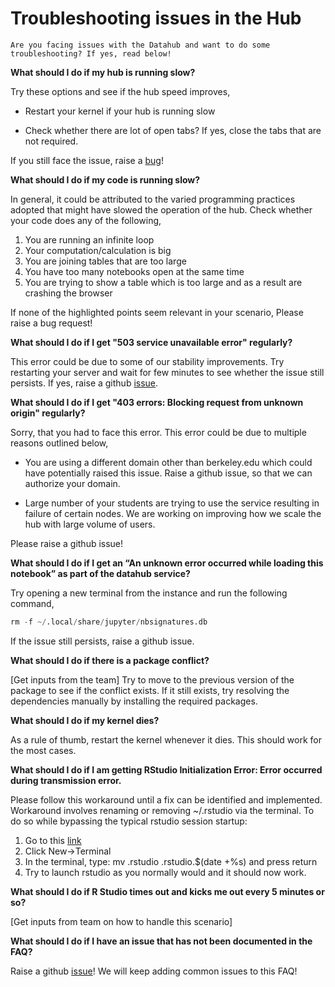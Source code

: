 # Troubleshooting issues in the Hub

```{note}
Are you facing issues with the Datahub and want to do some troubleshooting? If yes, read below!

```

**What should I do if my hub is running slow?**

Try these options and see if the hub speed improves,

- Restart your kernel if your hub is running slow

- Check whether there are lot of open tabs? If yes, close the tabs that are not required.

If you still face the issue, raise a [bug](https://github.com/berkeley-dsep-infra/datahub/issues/new?assignees=&labels=bug&template=bug_report.yml)!

**What should I do if my code is running slow?**

In general, it could be attributed to the varied programming practices adopted that might have slowed the operation of the hub. Check whether your code does any of the following, 
1. You are running an infinite loop 
2. Your computation/calculation is big 
3. You are joining tables that are too large
4. You have too many notebooks open at the same time
5. You are trying to show a table which is too large and as a result are crashing the browser

If none of the highlighted points seem relevant in your scenario, Please raise a bug request!

**What should I do if I get "503 service unavailable error" regularly?**

This error could be due to some of our stability improvements. Try restarting your server and wait for few minutes to see whether the issue still persists. If yes, raise a github [issue](https://github.com/berkeley-dsep-infra/datahub/issues/new/choose).

**What should I do if I get "403 errors: Blocking request from unknown origin" regularly?**

Sorry, that you had to face this error. This error could be due to multiple reasons outlined below, 

- You are using a different domain other than berkeley.edu which could have potentially raised this issue. Raise a github issue, so that we can authorize your domain.

- Large number of your students are trying to use the service resulting in failure of certain nodes. We are working on improving how we scale the hub with large volume of users.

Please raise a github issue!

**What should I do if I get an “An unknown error occurred while loading this notebook” as part of the datahub service?**

Try opening a new terminal from the instance and run the following command, 

```python
rm -f ~/.local/share/jupyter/nbsignatures.db
```

If the issue still persists, raise a github issue.

**What should I do if there is a package conflict?**

[Get inputs from the team]
Try to move to the previous version of the package to see if the conflict exists. If it still exists, try resolving the dependencies manually by installing the required packages. 

**What should I do if my kernel dies?**

As a rule of thumb, restart the kernel whenever it dies. This should work for the most cases.

**What should I do if I am getting RStudio Initialization Error: Error occurred during transmission error.**

Please follow this workaround until a fix can be identified and implemented. Workaround involves renaming or removing ~/.rstudio via the terminal. To do so while bypassing the typical rstudio session startup:

1. Go to this [link](https://r.datahub.berkeley.edu/user-redirect/tree)
2. Click New->Terminal
3. In the terminal, type: mv .rstudio .rstudio.$(date +%s) and press return
4. Try to launch rstudio as you normally would and it should now work.

**What should I do if R Studio times out and kicks me out every 5 minutes or so?**

[Get inputs from team on how to handle this scenario]

**What should I do if I have an issue that has not been documented in the FAQ?**

Raise a github [issue](https://github.com/berkeley-dsep-infra/datahub/issues/new/choose)! We will keep adding common issues to this FAQ!
